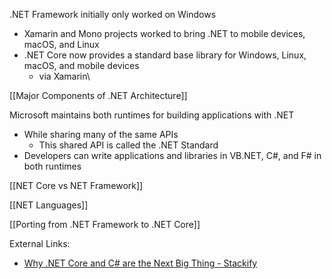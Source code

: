 .NET Framework initially only worked on Windows
- Xamarin and Mono projects worked to bring .NET to mobile devices, macOS, and Linux
- .NET Core now provides a standard base library for Windows, Linux, macOS, and mobile devices
	- via Xamarin\

[[Major Components of .NET Architecture]]

Microsoft maintains both runtimes for building applications with .NET
- While sharing many of the same APIs
	- This shared API is called the .NET Standard
- Developers can write applications and libraries in VB.NET, C#, and F# in both runtimes

[[NET Core vs NET Framework]]

[[NET Languages]]

[[Porting from .NET Framework to .NET Core]]

External Links:
- [Why .NET Core and C# are the Next Big Thing - Stackify](https://stackify.com/net-core-csharp-next-programming-language/)




